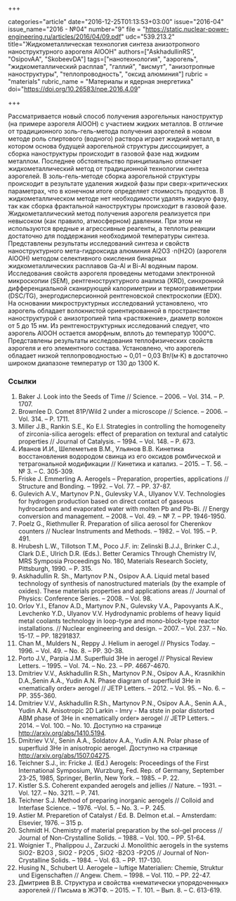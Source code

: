 +++

categories="article"
date="2016-12-25T01:13:53+03:00"
issue="2016-04"
issue_name="2016 - №04"
number="9"
file = "https://static.nuclear-power-engineering.ru/articles/2016/04/09.pdf"
udc="539.213.2"
title="Жидкометаллическая технология синтеза анизотропного наноструктурного аэрогеля AlOOH"
authors=["AskhadullinRS", "OsipovAA", "SkobeevDA"]
tags=["нанотехнология", "аэрогель", "жидкометаллический расплав", "галлий", "висмут", "анизотропные наноструктуры", "теплопроводность", "оксид алюминия"]
rubric = "materials"
rubric_name = "Материалы и ядерная энергетика"
doi="https://doi.org/10.26583/npe.2016.4.09"

+++

Рассматривается новый способ получения аэрогельных наноструктур (на примере аэрогеля AlOOH) с участием жидких металлов. В отличие от традиционного золь-гель-метода получения аэрогелей в новом методе роль спиртового (водного) раствора играет жидкий металл, в котором основа будущей аэрогельной структуры диссоциирует, а сборка наноструктуры происходит в газовой фазе над жидким металлом. Последнее обстоятельство принципиально отличает жидкометаллический метод от традиционной технологии синтеза аэрогелей. В золь-гель-методе сборка аэрогельной структуры происходит в результате удаления жидкой фазы при сверх-критических параметрах, что в конечном итоге определяет стоимость продуктов. В жидкометаллическом методе нет необходимости удалять жидкую фазу, так как сборка фрактальной наноструктуры происходит в газовой фазе. Жидкометаллический метод получения аэрогеля реализуется при невысоком (как правило, атмосферном) давлении. При этом не используются вредные и агрессивные реагенты, а теплоты реакции достаточно для поддержания необходимой температуры синтеза. Представлены результаты исследований синтеза и свойств наноструктурного мета-гидроксида алюминия Al2O3 ⋅n(H2O) (аэрогеля AlOOH) методом селективного окисления бинарных жидкометаллических расплавов Ga-Al и Bi-Al водяным паром. Исследования свойств аэрогеля проведены методами электронной микроскопии (SEM), рентгеноструктурного анализа (XRD), синхронной дифференциальной сканирующей калориметрии и термогравиметрии (DSC/TG), энергодисперсионной рентгеновской спектроскопии (EDX). На основании микроструктурных исследований установлено, что аэрогель обладает волокнистой ориентированной в пространстве наноструктурой с анизотропией типа «растяжение», диаметр волокон от 5 до 15 нм. Из рентгеноструктурных исследований следует, что аэрогель AlOOH остается аморфным, вплоть до температур 1000°С. Представлены результаты исследования теплофизических свойств аэрогеля и его элементного состава. Установлено, что аэрогель обладает низкой теплопроводностью ~ 0,01 – 0,03 Вт/(м⋅K) в достаточно широком диапазоне температур от 130 до 1300 K.

### Ссылки

1. Baker J. Look into the Seeds of Time // Science. – 2006. – Vol. 314. – P. 1707.
2. Brownlee D. Comet 81P/Wild 2 under a microscope // Science. – 2006. – Vol. 314. – P. 1711.
3. Miller J.B., Rankin S.E., Ko E.I. Strategies in controlling the homogeneity of zirconia-silica aerogels: effect of preparation on textural and catalytic properties // Journal of Catalysis. – 1994. – Vol. 148. – P. 673.
4. Иванов И.И., Шелеметьев В.М., Ульянов В.В. Кинетика восстановления водородом свинца из его оксидов ромбической и тетрагональной модификации // Кинетика и катализ. – 2015. – Т. 56. –№ 3. – С. 305-309.
5. Friske J. Emmerling A. Aerogels – Preparation, properties, applications // Structure and Bonding. – 1992. – Vol. 77. – PP. 37-87.
6. Gulevich A.V., Martynov P.N., Gulevsky V.A., Ulyanov V.V. Technologies for hydrogen production based on direct contact of gaseous hydrocarbons and evaporated water with molten Pb and Pb-Bi. // Energy conversion and management. – 2008. – Vol. 49. – № 7. – PP. 1946-1950.
7. Poelz G., Riethmuller R. Preparation of silica aerosol for Cherenkov counters // Nuclear Instruments and Methods. – 1982. – Vol. 195. – P. 491.
8. Hrubesh L.W., Tillotson T.M., Poco J.F. in: Zelinski B.J.J., Brinker C.J., Clark D.E., Ulrich D.R. (Eds.). Better Ceramics Through Chemistry IV, MRS Symposia Proceedings No. 180, Materials Research Society, Pittsburgh, 1990. – P. 315.
9. Askhadullin R. Sh., Martynov P.N., Osipov A.A. Liquid metal based technology of synthesis of nanostructured materials (by the example of oxides). These materials properties and applications areas // Journal of Physics: Conference Series. – 2008. – Vol. 98.
10. Orlov Y.I., Efanov A.D., Martynov P.N., Gulevsky V.A., Papovyants A.K., Levchenko Y.D., Ulyanov V.V. Hydrodynamic problems of heavy liquid metal coolants technology in loop-type and mono-block-type reactor installations. // Nuclear engineering and design. – 2007. – Vol. 237. – No. 15-17. – PP. 18291837.
11. Chan M., Mulders N., Reppy J. Helium in aerogel // Physics Today. – 1996. – Vol. 49. – No. 8. – PP. 30-38.
12. Porto J.V., Parpia J.M. Superfluid 3He in aerogel // Physical Review Letters. – 1995. – Vol. 74. – No. 23. – PP. 4667-4670.
13. Dmitriev V.V., Askhadullin R.Sh., Martynov P.N., Osipov A.A., Krasnikhin D.A.,Senin A.A., Yudin A.N. Phase diagram of superfluid 3He in «nematically order» aerogel // JETP Letters. – 2012. – Vol. 95. – No. 6. – PP. 355-360.
14. Dmitriev V.V., Askhadullin R.Sh., Martynov P.N., Osipov A.A., Senin A.A., Yudin A.N. Anisotropic 2D Larkin - Imry - Ma stste in polar distorted ABM phase of 3He in «nematically order» aerogel // JETP Letters. – 2014. – Vol. 100. – No. 10. Доступно на странице http://arxiv.org/abs/1410.5194.
15. Dmitriev V.V., Senin A.A., Soldatov A.A., Yudin A.N. Polar phase of superfluid 3He in anisotropic aerogel. Доступно на странице http://arxiv.org/abs/1507.04275.
16. Teichner S.J., in: Fricke J. (Ed.) Aerogels: Proceedings of the First International Symposium, Wurzburg, Fed. Rep. of Germany, September 23-25, 1985, Springer, Berlin, New York. – 1985. – P. 22.
17. Kistler S.S. Coherent expanded aerogels and jellies // Nature. – 1931. – Vol. 127. – No. 3211. – P. 741.
18. Teichner S.J. Method of preparing inorganic aerogels // Colloid and Interfase Science. – 1976. –Vol. 5. – No. 3. – P. 245.
19. Astier M. Preparetion of Catalyst / Ed. B. Delmon et.al. – Amsterdam: Elsevier, 1976. – 315 p.
20. Schmidt H. Chemistry of material preparation by the sol-gel process // Journal of Non-Crystalline Solids. – 1988. – Vol. 100. – PP. 51-64.
21. Woignier T., Phalippou J., Zarzucki J. Monolithic aerogels in the systems SiO2- B2O3 , SiO2 - P2O5 , SiO2 -B2O3 -P2O5 // Journal of Non-Crystalline Solids. – 1984. – Vol. 63. – PP. 117-130.
22. Husing N., Schubert U. Aerogele – luftige Materialien: Chemie, Struktur und Eigenschaften // Angew. Chem. – 1998. – Vol. 110. – PP. 22-47.
23. Дмитриев В.В. Структура и свойства «нематически упорядоченных» аэрогелей // Письма в ЖЭТФ. – 2015. – Т. 101. – Вып. 8. – С. 613-619.